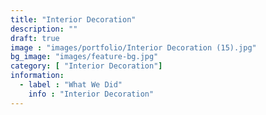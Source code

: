 ```yaml
---
title: "Interior Decoration"
description: ""
draft: true
image : "images/portfolio/Interior Decoration (15).jpg"
bg_image: "images/feature-bg.jpg"
category: [ "Interior Decoration"]
information:
  - label : "What We Did"
    info : "Interior Decoration"
---
```



